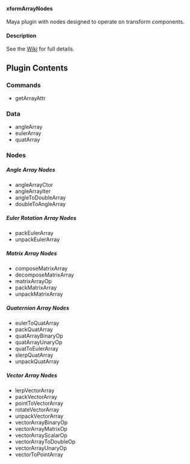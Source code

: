 #### xformArrayNodes
Maya plugin with nodes designed to operate on transform components.

#### Description
See the [Wiki](https://github.com/yantor3d/xformArrayNodes/wiki) for full details.

## Plugin Contents
### Commands
- getArrayAttr

### Data
- angleArray
- eulerArray
- quatArray

### Nodes
##### Angle Array Nodes
- angleArrayCtor
- angleArrayIter
- angleToDoubleArray
- doubleToAngleArray
##### Euler Rotation Array Nodes
- packEulerArray
- unpackEulerArray
##### Matrix Array Nodes
- composeMatrixArray
- decomposeMatrixArray
- matrixArrayOp
- packMatrixArray
- unpackMatrixArray
##### Quaternion Array Nodes
- eulerToQuatArray
- packQuatArray
- quatArrayBinaryOp
- quatArrayUnaryOp
- quatToEulerArray
- slerpQuatArray
- unpackQuatArray
##### Vector Array Nodes
- lerpVectorArray
- packVectorArray
- pointToVectorArray
- rotateVectorArray
- unpackVectorArray
- vectorArrayBinaryOp
- vectorArrayMatrixOp
- vectorArrayScalarOp
- vectorArrayToDoubleOp
- vectorArrayUnaryOp
- vectorToPointArray